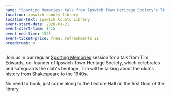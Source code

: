 ```yaml
---
name: "Sporting Memories: talk from Ipswich Town Heritage Society's Tim Edwards"
location: ipswich-county-library
location-text: Ipswich County Library
event-start-date: 2020-01-21
event-start-time: 1415
event-end-time: 1545
event-ticket-price: free; refreshments £1
breadcrumb: y
---
```


Join us in our regular [Sporting Memories](/events-activities/sporting-memories/) session for a talk from Tim Edwards, co-founder of Ipswich Town Heritage Society, which celebrates and safeguards the club's heritage. Tim will be talking about the club's history from Shakespeare to the 1940s.

No need to book, just come along to the Lecture Hall on the first floor of the library.

